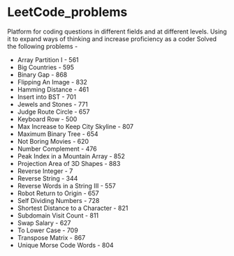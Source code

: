# LeetCode_problems
  Platform for coding questions in different fields and at different levels. Using it to expand ways of thinking and increase proficiency as a coder
Solved the following problems -
- Array Partition I - 561
- Big Countries - 595
- Binary Gap - 868
- Flipping An Image - 832
- Hamming Distance - 461
- Insert into BST - 701
- Jewels and Stones - 771
- Judge Route Circle - 657
- Keyboard Row - 500
- Max Increase to Keep City Skyline - 807
- Maximum Binary Tree - 654
- Not Boring Movies - 620
- Number Complement - 476
- Peak Index in a Mountain Array - 852
- Projection Area of 3D Shapes - 883
- Reverse Integer - 7
- Reverse String - 344
- Reverse Words in a String III - 557
- Robot Return to Origin - 657
- Self Dividing Numbers - 728
- Shortest Distance to a Character - 821
- Subdomain Visit Count - 811
- Swap Salary - 627
- To Lower Case - 709
- Transpose Matrix - 867
- Unique Morse Code Words - 804
